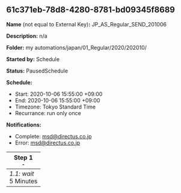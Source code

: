 ## 61c371eb-78d8-4280-8781-bd09345f8689

**Name** (not equal to External Key)**:** JP_AS_Regular_SEND_201006

**Description:** n/a

**Folder:** my automations/japan/01_Regular/2020/202010/

**Started by:** Schedule

**Status:** PausedSchedule

**Schedule:**

* Start: 2020-10-06 15:55:00 +09:00
* End: 2020-10-06 15:55:00 +09:00
* Timezone: Tokyo Standard Time
* Recurrance: run only once

**Notifications:**

* Complete: msd@directus.co.jp
* Error: msd@directus.co.jp

| Step 1<br>_<small>-</small>_ |
| --- |
| _1.1: wait_<br>5 Minutes |
